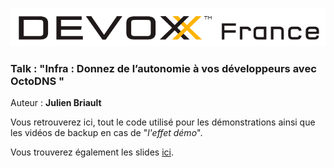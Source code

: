 !["Logo DevoxxFR 2023](img/logo.png)

### Talk : "Infra : Donnez de l’autonomie à vos développeurs avec OctoDNS "

Auteur : **Julien Briault**

Vous retrouverez ici, tout le code utilisé pour les démonstrations ainsi que les vidéos de backup en cas de "*l'effet démo*".

Vous trouverez également les slides [ici](slides/DEVOXX2023%20-%20Infra%20Donnez%20de%20l'autonomie%20%C3%A0%20vos%20d%C3%A9veloppeurs%20avec%20OctoDNS.pdf).
